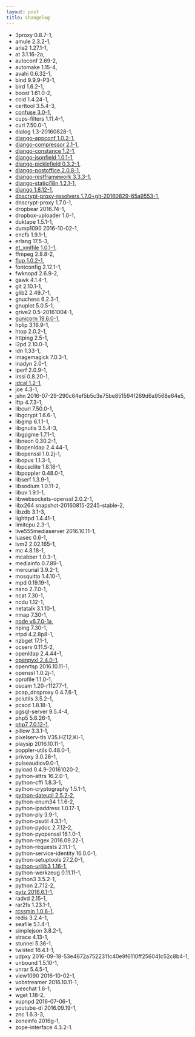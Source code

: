 ```yaml
---
layout: post
title: Changelog
---
```


* 3proxy 0.8.7-1,
* amule 2.3.2-1,
* aria2 1.27.1-1,
* at 3.1.16-2a,
* autoconf 2.69-2,
* automake 1.15-4,
* avahi 0.6.32-1,
* bind 9.9.9-P3-1,
* bird 1.6.2-1,
* boost 1.61.0-2,
* ccid 1.4.24-1,
* certtool 3.5.4-3,
* [confuse 3.0-1](https://github.com/martinh/libconfuse),
* cups-filters 1.11.4-1,
* curl 7.50.0-1,
* dialog 1.3-20160828-1,
* [django-appconf 1.0.2-1](https://django-appconf.readthedocs.io/en/latest/),
* [django-compressor 2.1-1](https://django-compressor.readthedocs.io/en/latest/),
* [django-constance 1.2-1](https://django-constance.readthedocs.io/en/latest/),
* [django-jsonfield 1.0.1-1](https://django-mysql.readthedocs.io/en/latest/model_fields/json_field.html),
* [django-picklefield 0.3.2-1](https://pypi.python.org/pypi/django-picklefield),
* [django-postoffice 2.0.8-1](https://pypi.python.org/pypi/django-post_office),
* [django-restframework 3.3.3-1](http://www.django-rest-framework.org/),
* [django-statici18n 1.2.1-1](https://django-statici18n.readthedocs.io/en/latest/),
* [django 1.8.12-1](https://www.djangoproject.com/),
* [dnscrypt-proxy-resolvers 1.7.0+git-20160829-65a9553-1](https://github.com/jedisct1/dnscrypt-proxy/blob/master/dnscrypt-resolvers.csv),
* dnscrypt-proxy 1.7.0-1,
* dropbear 2016.74-1,
* dropbox-uploader 1.0-1,
* duktape 1.5.1-1,
* dump1090 2016-10-02-1,
* encfs 1.9.1-1,
* erlang 17.5-3,
* [et_xmlfile 1.0.1-1](https://pypi.python.org/pypi/et_xmlfile),
* ffmpeg 2.8.8-2,
* [flup 1.0.2-1](https://pypi.python.org/pypi/flup/1.0),
* fontconfig 2.12.1-1,
* fwknopd 2.6.9-2,
* gawk 4.1.4-1,
* git 2.10.1-1,
* glib2 2.49.7-1,
* gnuchess 6.2.3-1,
* gnuplot 5.0.5-1,
* grive2 0.5-20161004-1,
* [gunicorn 19.6.0-1](http://gunicorn.org/),
* hplip 3.16.9-1,
* htop 2.0.2-1,
* httping 2.5-1,
* i2pd 2.10.0-1,
* idn 1.33-1,
* imagemagick 7.0.3-1,
* inadyn 2.0-1,
* iperf 2.0.9-1,
* irssi 0.8.20-1,
* [jdcal 1.2-1](https://pypi.python.org/pypi/jdcal),
* joe 4.3-1,
* jshn 2016-07-29-290c64ef5b5c3e75be851594f269d6a9568e64e5,
* lftp 4.7.3-1,
* libcurl 7.50.0-1,
* libgcrypt 1.6.6-1,
* libgmp 6.1.1-1,
* libgnutls 3.5.4-3,
* libgpgme 1.7.1-1,
* libneon 0.30.2-1,
* libopenldap 2.4.44-1,
* libopenssl 1.0.2j-1,
* libopus 1.1.3-1,
* libpcsclite 1.8.18-1,
* libpoppler 0.48.0-1,
* libserf 1.3.9-1,
* libsodium 1.0.11-2,
* libuv 1.9.1-1,
* libwebsockets-openssl 2.0.2-1,
* libx264 snapshot-20160815-2245-stable-2,
* libzdb 3.1-3,
* lighttpd 1.4.41-1,
* limitcpu 2.3-1,
* live555mediaserver 2016.10.11-1,
* luasec 0.6-1,
* lvm2 2.02.165-1,
* mc 4.8.18-1,
* mcabber 1.0.3-1,
* mediainfo 0.7.89-1,
* mercurial 3.9.2-1,
* mosquitto 1.4.10-1,
* mpd 0.19.19-1,
* nano 2.7.0-1,
* ncat 7.30-1,
* ncdu 1.12-1,
* netatalk 3.1.10-1,
* nmap 7.30-1,
* [node v6.7.0-1a](https://nodejs.org/en/),
* nping 7.30-1,
* ntpd 4.2.8p8-1,
* nzbget 17.1-1,
* ocserv 0.11.5-2,
* openldap 2.4.44-1,
* [openpyxl 2.4.0-1](https://openpyxl.readthedocs.io/en/default/),
* openrtsp 2016.10.11-1,
* openssl 1.0.2j-1,
* oprofile 1.1.0-1,
* oscam 1.20-r11277-1,
* pcap_dnsproxy 0.4.7.6-1,
* pciutils 3.5.2-1,
* pcscd 1.8.18-1,
* pgsql-server 9.5.4-4,
* php5 5.6.26-1,
* [php7 7.0.12-1](https://secure.php.net/),
* pillow 3.3.1-1,
* pixelserv-tls V35.HZ12.Ki-1,
* playsip 2016.10.11-1,
* poppler-utils 0.48.0-1,
* privoxy 3.0.26-1,
* pulseaudiov9.0-1,
* pyload 0.4.9-20161020-2,
* python-attrs 16.2.0-1,
* python-cffi 1.8.3-1,
* python-cryptography 1.5.1-1,
* [python-dateutil 2.5.2-2](https://pypi.python.org/pypi/python-dateutil),
* python-enum34 1.1.6-2,
* python-ipaddress 1.0.17-1,
* python-ply 3.9-1,
* python-psutil 4.3.1-1,
* python-pydoc 2.7.12-2,
* python-pyopenssl 16.1.0-1,
* python-regex 2016.09.22-1,
* python-requests 2.11.1-1,
* python-service-identity 16.0.0-1,
* python-setuptools 27.2.0-1,
* [python-urllib3 1.16-1](https://urllib3.readthedocs.io/en/latest/),
* python-werkzeug 0.11.11-1,
* python3 3.5.2-1,
* python 2.7.12-2,
* [pytz 2016.6.1-1](https://pypi.python.org/pypi/pytz/),
* radvd 2.15-1,
* rar2fs 1.23.1-1,
* [rcssmin 1.0.6-1](https://github.com/ndparker/rcssmin),
* redis 3.2.4-1,
* seafile 5.1.4-1,
* simplejson 3.8.2-1,
* strace 4.13-1,
* stunnel 5.36-1,
* twisted 16.4.1-1,
* udpxy 2016-09-18-53e4672a7522311c40e9f6110ff256041c52c8b4-1,
* unbound 1.5.10-1,
* unrar 5.4.5-1,
* view1090 2016-10-02-1,
* vobstreamer 2016.10.11-1,
* weechat 1.6-1,
* wget 1.18-2,
* xupnpd 2016-07-06-1,
* youtube-dl 2016.09.19-1,
* znc 1.6.3-3,
* zoneinfo 2016g-1,
* zope-interface 4.3.2-1.
